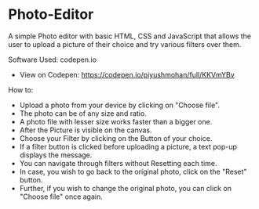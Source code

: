 # Photo-Editor
A simple Photo editor with basic HTML, CSS and JavaScript that allows the user to upload a picture of their choice and try various filters over them.

Software Used: codepen.io
- View on Codepen: https://codepen.io/piyushmohan/full/KKVmYBv

How to:
- Upload a photo from your device by clicking on "Choose file".
- The photo can be of any size and ratio.
- A photo file with lesser size works faster than a bigger one.
- After the Picture is visible on the canvas.
- Choose your Filter by clicking on the Button of your choice.
- If a filter button is clicked before uploading a picture, a text pop-up displays the message. 
- You can navigate through filters without Resetting each time.
- In case, you wish to go back to the original photo, click on the "Reset" button.
- Further, if you wish to change the original photo, you can click on "Choose file" once again.
